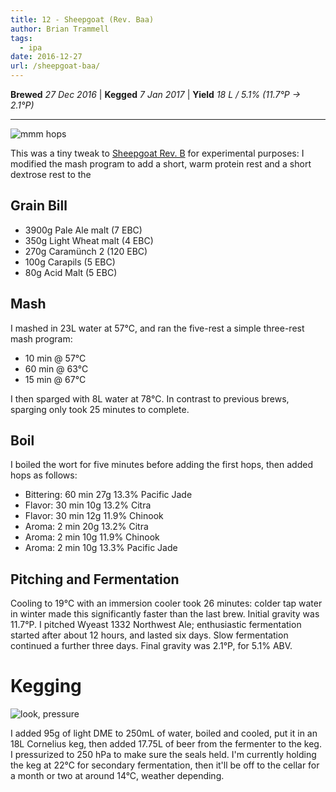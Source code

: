 ```yaml
---
title: 12 - Sheepgoat (Rev. Baa)
author: Brian Trammell
tags:
  - ipa
date: 2016-12-27
url: /sheepgoat-baa/
---
```


**Brewed** *27 Dec 2016* | **Kegged** *7 Jan 2017* | **Yield** *18 L / 5.1% (11.7&deg;P &#x2192; 2.1&deg;P)*
- - -

![mmm hops](/img/sheepgoat-baa-brewing.jpg)

This was a tiny tweak to [Sheepgoat Rev. B](/sheepgoat-b/) for experimental purposes: I modified the mash program to add a short, warm protein rest and a short dextrose rest to the 


## Grain Bill

- 3900g Pale Ale malt (7 EBC)
- 350g Light Wheat malt (4 EBC)
- 270g Caramünch 2 (120 EBC)
- 100g Carapils (5 EBC)
- 80g Acid Malt (5 EBC)

## Mash

I mashed in 23L water at 57&deg;C, and ran the five-rest a simple three-rest mash program:

- 10 min @ 57&deg;C
- 60 min @ 63&deg;C 
- 15 min @ 67&deg;C

I then sparged with 8L water at 78&deg;C. In contrast to previous brews,
sparging only took 25 minutes to complete.

## Boil

I boiled the wort for five minutes before adding the first hops, then added hops as follows:   

- Bittering: 60 min 27g 13.3% Pacific Jade
- Flavor: 30 min 10g 13.2% Citra 
- Flavor: 30 min 12g 11.9% Chinook
- Aroma: 2 min 20g 13.2% Citra 
- Aroma: 2 min 10g 11.9% Chinook 
- Aroma: 2 min 10g 13.3% Pacific Jade

## Pitching and Fermentation

Cooling to 19&deg;C with an immersion cooler took 26 minutes: colder tap water
in winter made this significantly faster than the last brew. Initial gravity
was 11.7&deg;P. I pitched Wyeast 1332 Northwest Ale; enthusiastic fermentation
started after about 12 hours, and lasted six days. Slow fermentation continued
a further three days. Final gravity was 2.1&deg;P, for 5.1% ABV.

# Kegging

![look, pressure](/img/sheepgoat-kegged.jpg)

I added 95g of light DME to 250mL of water, boiled and cooled, put it in an 18L Cornelius keg, then added 17.75L of beer from the fermenter to the keg. I pressurized to 250 hPa to make sure the seals held. I'm currently holding the keg at 22&deg;C for secondary fermentation, then it'll be off to the cellar for a month or two at around 14&deg;C, weather depending.

